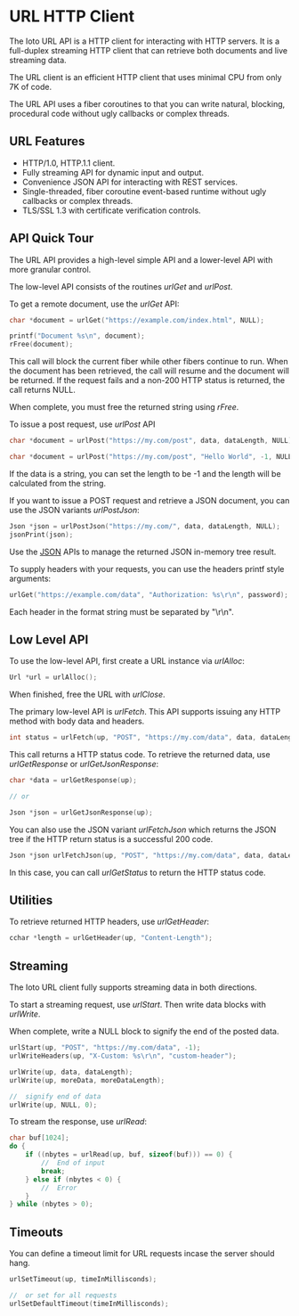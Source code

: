 # URL HTTP Client

The Ioto URL API is a HTTP client for interacting with HTTP servers. It is a full-duplex streaming HTTP client that can retrieve both documents and live streaming data.

The URL client is an efficient HTTP client that uses minimal CPU from only 7K of code.

The URL API uses a fiber coroutines to that you can write natural, blocking, procedural code without ugly callbacks or complex threads.

## URL Features

* HTTP/1.0, HTTP.1.1 client.
* Fully streaming API for dynamic input and output.
* Convenience JSON API for interacting with REST services.
* Single-threaded, fiber coroutine event-based runtime without ugly callbacks or complex threads.
* TLS/SSL 1.3 with certificate verification controls.

## API Quick Tour

The URL API provides a high-level simple API and a lower-level API with more granular control.

The low-level API consists of the routines *urlGet* and *urlPost*.

To get a remote document, use the *urlGet* API:

```c
char *document = urlGet("https://example.com/index.html", NULL);

printf("Document %s\n", document);
rFree(document);
```

This call will block the current fiber while other fibers continue to run. When the document has been retrieved, the call will resume and the document will be returned. If the request fails and a non-200 HTTP status is returned, the call returns NULL.

When complete, you must free the returned string using *rFree*.

To issue a post request, use *urlPost* API

```c
char *document = urlPost("https://my.com/post", data, dataLength, NULL);

char *document = urlPost("https://my.com/post", "Hello World", -1, NULL);
```

If the data is a string, you can set the length to be -1 and the length will be calculated from the string.

If you want to issue a POST request and retrieve a JSON document, you can use the JSON variants *urlPostJson*:

```c
Json *json = urlPostJson("https://my.com/", data, dataLength, NULL);
jsonPrint(json);
```

Use the [JSON](../json/) APIs to manage the returned JSON in-memory tree result.

To supply headers with your requests, you can use the headers printf style arguments:

```c
urlGet("https://example.com/data", "Authorization: %s\r\n", password);
```

Each header in the format string must be separated by "\r\n".

## Low Level API

To use the low-level API, first create a URL instance via *urlAlloc*:

```c
Url *url = urlAlloc();
```

When finished, free the URL with *urlClose*.


The primary low-level API is *urlFetch*. This API supports issuing any HTTP method with body data and headers.


```c
int status = urlFetch(up, "POST", "https://my.com/data", data, dataLength, NULL);
```

This call returns a HTTP status code. To retrieve the returned data, use *urlGetResponse* or *urlGetJsonResponse*:

```c
char *data = urlGetResponse(up);

// or

Json *json = urlGetJsonResponse(up);
```

You can also use the JSON variant *urlFetchJson* which returns the JSON tree if the HTTP return status is a successful 200 code.

```c
Json *json urlFetchJson(up, "POST", "https://my.com/data", data, dataLength, NULL);
```

In this case, you can call *urlGetStatus* to return the HTTP status code.

## Utilities

To retrieve returned HTTP headers, use *urlGetHeader*:

```c
cchar *length = urlGetHeader(up, "Content-Length");
```

## Streaming

The Ioto URL client fully supports streaming data in both directions.

To start a streaming request, use *urlStart*. Then write data blocks with *urlWrite*.

When complete, write a NULL block to signify the end of the posted data.

```c
urlStart(up, "POST", "https://my.com/data", -1);
urlWriteHeaders(up, "X-Custom: %s\r\n", "custom-header");

urlWrite(up, data, dataLength);
urlWrite(up, moreData, moreDataLength);

//  signify end of data
urlWrite(up, NULL, 0);
```

To stream the response, use *urlRead*:

```c
char buf[1024];
do {
    if ((nbytes = urlRead(up, buf, sizeof(buf))) == 0) {
        //  End of input
        break;
    } else if (nbytes < 0) {
        //  Error
    }
} while (nbytes > 0);
```

## Timeouts

You can define a timeout limit for URL requests incase the server should hang.

```c
urlSetTimeout(up, timeInMillisconds);

//  or set for all requests
urlSetDefaultTimeout(timeInMillisconds);
```
